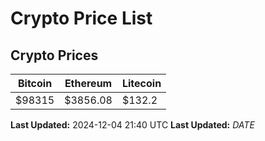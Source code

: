 # Crypto Price List

## Crypto Prices
| Bitcoin | Ethereum | Litecoin |
| ------- | -------- | -------- |
| $98315 | $3856.08 | $132.2 |
**Last Updated:** 2024-12-04 21:40 UTC
**Last Updated:** $DATE$
